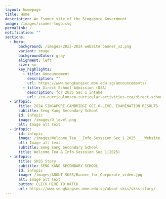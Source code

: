 ```yaml
---
layout: homepage
title: Home
description: An Isomer site of the Singapore Government
image: /images/isomer-logo.svg
permalink: /
notification: ""
sections:
  - hero:
      background: /images/2023-2024 website banner_v2.png
      variant: image
      backgroundColor: gray
      alignment: left
      size: sm
      key_highlights:
        - title: Announcement
          description: ""
          url: https://www.sengkangsec.moe.edu.sg/announcements/
        - title: Direct School Admission (DSA)
          description: for 2025 Sec 1 intake
          url: /co-curriculum/co-curricular-activities-cca/direct-school-admission-dsa/
  - infopic:
      title: 2024 SINGAPORE-CAMBRIDGE GCE O-LEVEL EXAMINATION RESULTS
      subtitle: Seng Kang Secondary School
      id: infopic
      image: /images/O_level.png
      alt: Image alt text
  - infopic:
      id: infopic
      image: /images/Welcome_Tea___Info_Sesssion_Sec_1_2025____Website_EDM.png
      alt: Image alt text
      subtitle: Seng Kang Secondary School
      title: Welcome Tea & Info Sesssion Sec 1(2025)
  - infopic:
      title: SKSS Story
      subtitle: SENG KANG SECONDARY SCHOOL
      id: infopic
      image: /images/ABOUT SKSS/Banner_for_Corporate_video.jpg
      alt: Image alt text
      button: CLICK HERE TO WATCH
      url: https://www.sengkangsec.moe.edu.sg/about-skss/skss-story/
---
```

